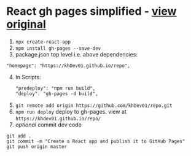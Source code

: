  # React gh pages simplified - [view original](github.com/gitname/react-gh-pages)

1. `npx create-react-app`
2. `npm install gh-pages --save-dev`
3. package.json top level i.e. above dependencies:
```
"homepage": "https://khDev01.github.io/repo",
```

4. In Scripts:
    ```
    "predeploy": "npm run build",
    "deploy": "gh-pages -d build",
    ```
5. `git remote add origin https://github.com/khDev01/repo.git`
6. `npm run deploy` deploy to gh-pages. view at `https://khdev01.github.io/repo/`
7.  *optional* commit dev code
```
git add .
git commit -m "Create a React app and publish it to GitHub Pages"
git push origin master
```
